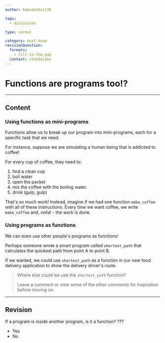```yaml
---
author: kapnobatai136

tags:
  - discussion

type: normal

category: must-know
revisionQuestion:
  formats:
    - fill-in-the-gap
  context: standalone
---
```


# Functions are programs too!?

---
## Content

### Using functions as mini-programs

Functions allow us to break up our program into mini-programs, each for a specific task that we need. 

For instance, suppose we are simulating a human being that is addicted to coffee! 

For every cup of coffee, they need to:

1. find a clean cup
2. boil water
3. open the packet
4. mix the coffee with the boiling water.
5. drink (gulp, gulp)

That's so much work! Instead, imagine if we had one function `make_coffee` with all of these instructions. Every time we want coffee, we write `make_coffee` and, voila! - the work is done.

### Using programs as functions

We can even use other people's programs as functions!

Perhaps someone wrote a smart program called `shortest_path` that calculates the quickest path from point A to point B. 

If we wanted, we could use `shortest_path` as a function in our new food delivery application to show the delivery driver's route.

> Where else could we use the `shortest_path` function?
>
> Leave a comment or view some of the other comments for inspiration before moving on.

---

## Revision

If a program is inside another program, is it a function?
???

- Yes
- No
